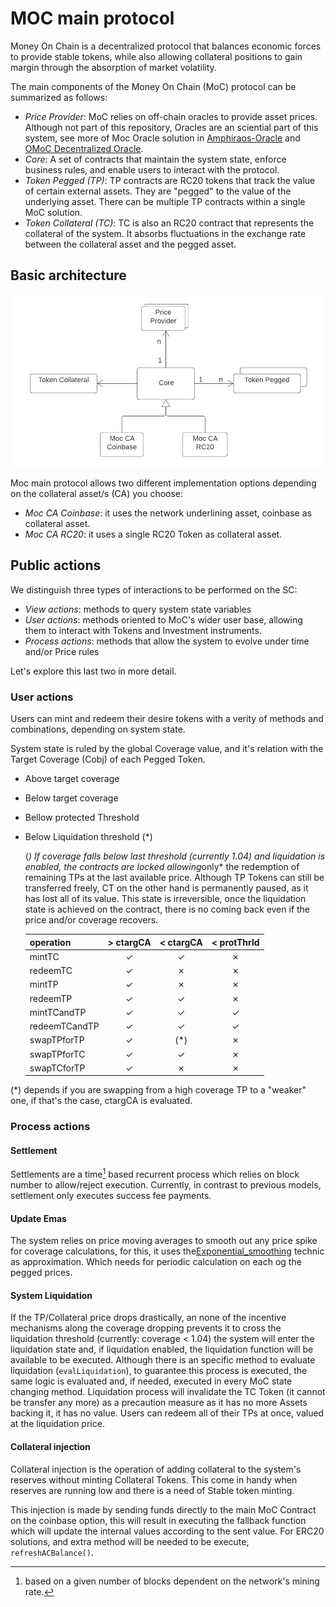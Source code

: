 # MOC main protocol

Money On Chain is a decentralized protocol that balances economic forces to provide stable tokens, while also allowing collateral positions to gain margin through the absorption of market volatility.

The main components of the Money On Chain (MoC) protocol can be summarized as follows:

- *Price Provider*: MoC relies on off-chain oracles to provide asset prices. Although not part of this repository, Oracles are an sciential part of this system, see more of Moc Oracle solution in [Amphiraos-Oracle](https://github.com/money-on-chain/Amphiraos-Oracle) and [OMoC Decentralized Oracle](https://github.com/money-on-chain/OMoC-Decentralized-Oracle).
- *Core*: A set of contracts that maintain the system state, enforce business rules, and enable users to interact with the protocol.
- *Token Pegged (TP)*: TP contracts are RC20 tokens that track the value of certain external assets. They are "pegged" to the value of the underlying asset. There can be multiple TP contracts within a single MoC solution.
- *Token Collateral (TC)*: TC is also an RC20 contract that represents the collateral of the system. It absorbs fluctuations in the exchange rate between the collateral asset and the pegged asset.

## Basic architecture

![basic architecture](./resources/basic-arquitecture.png?raw=true "basic architecture")

Moc main protocol allows two different implementation options depending on the collateral asset/s (CA) you choose:

- *Moc CA Coinbase*: it uses the network underlining asset, coinbase as collateral asset.
- *Moc CA RC20*: it uses a single RC20 Token as collateral asset.

## Public actions

We distinguish three types of interactions to be performed on the SC:

- *View actions*: methods to query system state variables
- *User actions*: methods oriented to MoC's wider user base, allowing them to interact with Tokens and Investment instruments.
- *Process actions*: methods that allow the system to evolve under time and/or Price rules
  
Let's explore this last two in more detail.

### User actions

Users can mint and redeem their desire tokens with a verity of methods and combinations, depending on system state.

System state is ruled by the global Coverage value, and it's relation with the Target Coverage (Cobj) of each Pegged Token.

- Above target coverage
- Below target coverage
- Bellow protected Threshold
- Below Liquidation threshold (*)

  (*) If coverage falls below last threshold (currently 1.04) and liquidation is enabled, the contracts are locked allowing*only* the redemption of remaining TPs at the last available price.
  Although TP Tokens can still be transferred freely, CT on the other hand is permanently paused, as it has lost all of its value.
  This state is irreversible, once the liquidation state is achieved on the contract, there is no coming back even if the price and/or coverage recovers.

  | operation | > ctargCA | < ctargCA | < protThrld |
  | :---      | :----:  | :---: | :---: |
  | mintTC |✓|✓|✗|
  | redeemTC |✓|✗|✗|
  | mintTP |✓|✗|✗|
  | redeemTP |✓|✓|✗|
  | mintTCandTP |✓|✓|✓|
  | redeemTCandTP |✓|✓|✓|
  | swapTPforTP |✓|(*)|✗|
  | swapTPforTC |✓|✓|✗|
  | swapTCforTP |✓|✗|✗|

(*) depends if you are swapping from a high coverage TP to a "weaker" one, if that's the case, ctargCA is evaluated.

### Process actions

#### Settlement

Settlements are a time[^1] based recurrent process which relies on block number to allow/reject execution. Currently, in contrast to previous models, settlement only executes success fee payments.

[^1]: based on a given number of blocks dependent on the network's mining rate.

#### Update Emas

The system relies on price moving averages to smooth out any price spike for coverage calculations, for this, it uses the[Exponential_smoothing](https://en.wikipedia.org/wiki/Exponential_smoothing) technic as approximation. Which needs for periodic calculation on each og the pegged prices.

#### System Liquidation

If the TP/Collateral price drops drastically, an none of the incentive mechanisms along the coverage dropping prevents it to cross the liquidation threshold (currently: coverage < 1.04) the system will enter the liquidation state and, if liquidation enabled, the liquidation function will be available to be executed.
Although there is an specific method to evaluate liquidation (`evalLiquidation`), to guarantee this process is executed, the same logic is evaluated and, if needed, executed in every MoC state changing method.
Liquidation process will invalidate the TC Token (it cannot be transfer any more) as a precaution measure as it has no more Assets backing it, it has no value. Users can redeem all of their TPs at once, valued at the liquidation price.

#### Collateral injection

Collateral injection is the operation of adding collateral to the system's reserves without minting Collateral Tokens. This come in handy when reserves are running low and there is a need of Stable token minting.

This injection is made by sending funds directly to the main MoC Contract on the coinbase option, this will result in executing the fallback function which will update the internal values according to the sent value. For ERC20 solutions, and extra method will be needed to be execute, `refreshACBalance()`.
